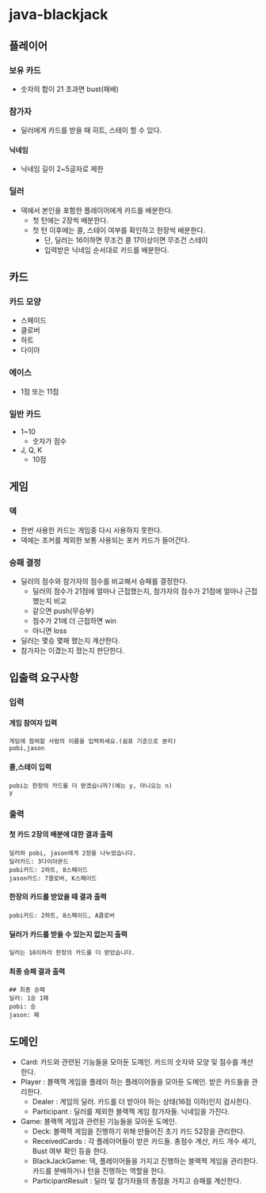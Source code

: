 # java-blackjack

## 플레이어

### 보유 카드

- 숫자의 합이 21 초과면 bust(패배)

### 참가자

- 딜러에게 카드를 받을 때 히트, 스테이 할 수 있다.

#### 닉네임

- 닉네임 길이 2~5글자로 제한

### 딜러

- 덱에서 본인을 포함한 플레이어에게 카드를 배분한다.
    - 첫 턴에는 2장씩 배분한다.
    - 첫 턴 이후에는 콜, 스테이 여부를 확인하고 한장씩 배분한다.
        - 단, 딜러는 16이하면 무조건 콜 17이상이면 무조건 스테이
        - 입력받은 닉네임 순서대로 카드를 배분한다.

## 카드

### 카드 모양

- 스페이드
- 클로버
- 하트
- 다이아

### 에이스

- 1점 또는 11점

### 일반 카드

- 1~10
    - 숫자가 점수
- J, Q, K
    - 10점

## 게임

### 덱

- 한번 사용한 카드는 게임중 다시 사용하지 못한다.
- 덱에는 조커를 제외한 보통 사용되는 포커 카드가 들어간다.

### 승패 결정

- 딜러의 점수와 참가자의 점수를 비교해서 승패를 결정한다.
    - 딜러의 점수가 21점에 얼마나 근접했는지, 참가자의 점수가 21점에 얼마나 근접했는지 비교
    - 같으면 push(무승부)
    - 점수가 21에 더 근접하면 win
    - 아니면 loss
- 딜러는 몇승 몇패 했는지 계산한다.
- 참가자는 이겼는지 졌는지 판단한다.

## 입출력 요구사항

### 입력

#### 게임 참여자 입력

```angular2html
게임에 참여할 사람의 이름을 입력하세요.(쉼표 기준으로 분리)
pobi,jason
```

#### 콜,스테이 입력

```angular2html
pobi는 한장의 카드를 더 받겠습니까?(예는 y, 아니오는 n)
y
```

### 출력

#### 첫 카드 2장의 배분에 대한 결과 출력

```angular2html
딜러와 pobi, jason에게 2장을 나누었습니다.
딜러카드: 3다이아몬드
pobi카드: 2하트, 8스페이드
jason카드: 7클로버, K스페이드
```

#### 한장의 카드를 받았을 때 결과 출력

```angular2html
pobi카드: 2하트, 8스페이드, A클로버
```

#### 딜러가 카드를 받을 수 있는지 없는지 출력

```angular2html
딜러는 16이하라 한장의 카드를 더 받았습니다.
```

#### 최종 승패 결과 출력

```angular2html
## 최종 승패
딜러: 1승 1패
pobi: 승
jason: 패
```

## 도메인
- Card: 카드와 관련된 기능들을 모아둔 도메인. 카드의 숫자와 모양 및 점수를 계산한다.
- Player : 블랙잭 게임을 플레이 하는 플레이어들을 모아둔 도메인. 받은 카드들을 관리한다.
  - Dealer : 게임의 딜러. 카드를 더 받아야 하는 상태(16점 이하)인지 검사한다.
  - Participant : 딜러를 제외한 블랙젝 게임 참가자들. 닉네임을 가진다.
- Game: 블랙잭 게임과 관련된 기능들을 모아둔 도메인.
  - Deck: 블랙잭 게임을 진행하기 위해 만들어진 초기 카드 52장을 관리한다.
  - ReceivedCards : 각 플레이어들이 받은 카드들. 총점수 계산, 카드 개수 세기, Bust 여부 확인 등을 한다.
  - BlackJackGame: 덱, 플레이어들을 가지고 진행하는 블랙잭 게임을 관리한다. 카드를 분배하거나 턴을 진행하는 역할을 한다.
  - ParticipantResult : 딜러 및 참가자들의 총점을 가지고 승패를 계산한다.
